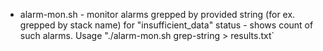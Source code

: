- alarm-mon.sh - monitor alarms grepped by provided string (for ex. grepped by stack name) for "insufficient_data" status - shows count of such alarms. Usage "./alarm-mon.sh grep-string > results.txt`
